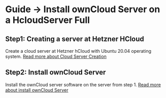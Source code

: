 # Guide -> Install ownCloud Server on a HcloudServer Full
 
## Step1: Creating a server at Hetzner HCloud
Create a cloud server at Hetzner hCloud with Ubuntu 20.04 operating system. [Read more about Cloud Server Creation]

## Step2: Install ownCloud Server
Install the ownCloud server software on the server from step 1. [Read more about install ownCloud Server]

[Hetzner Cloud Account]: https://console.hetzner.cloud/projects
[Read more about Cloud Server Creation]: https://github.com/GeraldLeikam/tutorials/blob/master/hetzner/setup_a_cloud_server.md
[Read more about install ownCloud Server]: https://github.com/GeraldLeikam/tutorials/blob/master/owncloud/install_owncloud_20.04_quick.md